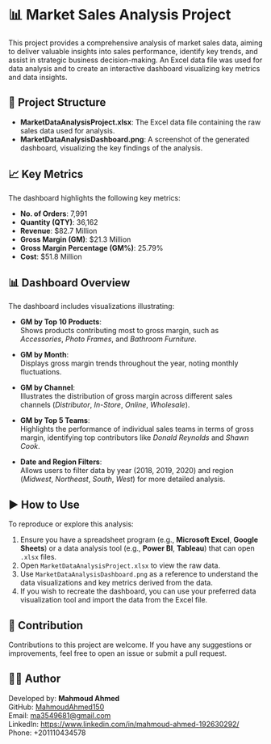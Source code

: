 # 📊 Market Sales Analysis Project

This project provides a comprehensive analysis of market sales data, aiming to deliver valuable insights into sales performance, identify key trends, and assist in strategic business decision-making. An Excel data file was used for data analysis and to create an interactive dashboard visualizing key metrics and data insights.



## 📁 Project Structure

- **MarketDataAnalysisProject.xlsx**: The Excel data file containing the raw sales data used for analysis.  
- **MarketDataAnalysisDashboard.png**: A screenshot of the generated dashboard, visualizing the key findings of the analysis.



## 📈 Key Metrics

The dashboard highlights the following key metrics:

- **No. of Orders**: 7,991  
- **Quantity (QTY)**: 36,162  
- **Revenue**: $82.7 Million  
- **Gross Margin (GM)**: $21.3 Million  
- **Gross Margin Percentage (GM%)**: 25.79%  
- **Cost**: $51.8 Million  



## 📊 Dashboard Overview

The dashboard includes visualizations illustrating:

- **GM by Top 10 Products**:  
  Shows products contributing most to gross margin, such as *Accessories*, *Photo Frames*, and *Bathroom Furniture*.

- **GM by Month**:  
  Displays gross margin trends throughout the year, noting monthly fluctuations.

- **GM by Channel**:  
  Illustrates the distribution of gross margin across different sales channels (*Distributor*, *In-Store*, *Online*, *Wholesale*).

- **GM by Top 5 Teams**:  
  Highlights the performance of individual sales teams in terms of gross margin, identifying top contributors like *Donald Reynolds* and *Shawn Cook*.

- **Date and Region Filters**:  
  Allows users to filter data by year (2018, 2019, 2020) and region (*Midwest*, *Northeast*, *South*, *West*) for more detailed analysis.



## ▶️ How to Use

To reproduce or explore this analysis:

1. Ensure you have a spreadsheet program (e.g., **Microsoft Excel**, **Google Sheets**) or a data analysis tool (e.g., **Power BI**, **Tableau**) that can open `.xlsx` files.  
2. Open `MarketDataAnalysisProject.xlsx` to view the raw data.  
3. Use `MarketDataAnalysisDashboard.png` as a reference to understand the data visualizations and key metrics derived from the data.  
4. If you wish to recreate the dashboard, you can use your preferred data visualization tool and import the data from the Excel file.



## 🤝 Contribution

Contributions to this project are welcome. If you have any suggestions or improvements, feel free to open an issue or submit a pull request.



## 👨‍💻 Author

Developed by: **Mahmoud Ahmed**  
GitHub: [MahmoudAhmed150](https://github.com/MahmoudAhmed150)  
Email: [ma3549681@gmail.com](ma3549681@gmail.com)  
LinkedIn: https://www.linkedin.com/in/mahmoud-ahmed-192630292/  
Phone: ‪+201110434578
